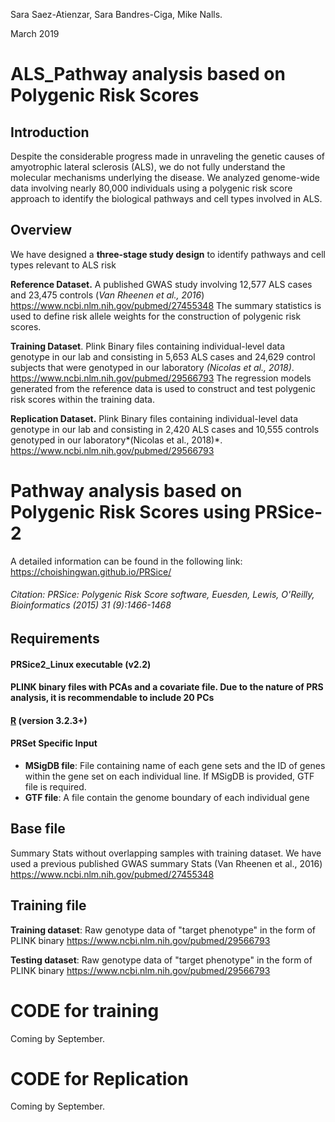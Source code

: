 ﻿Sara Saez-Atienzar, Sara Bandres-Ciga, Mike Nalls.
 
March 2019

# ALS_Pathway analysis based on Polygenic Risk Scores 

## Introduction
Despite the considerable progress made in unraveling the genetic causes of amyotrophic lateral sclerosis (ALS), we do not fully understand the molecular mechanisms underlying the disease. We analyzed genome-wide data involving nearly 80,000 individuals using a polygenic risk score approach to identify the biological pathways and cell types involved in ALS.
## Overview
We have designed a **three-stage study design** to identify pathways and cell types relevant to ALS risk

**Reference Dataset.** A published GWAS study involving 12,577 ALS cases and 23,475 controls (*Van Rheenen et al., 2016*)
https://www.ncbi.nlm.nih.gov/pubmed/27455348
The summary statistics is used to define risk allele weights for the construction of polygenic risk scores.

**Training Dataset**. 	Plink Binary files containing individual-level data  genotype in our lab and  consisting in 5,653 ALS cases and 24,629 control subjects that were genotyped in our laboratory *(Nicolas et al., 2018)*.
https://www.ncbi.nlm.nih.gov/pubmed/29566793
The regression models generated from the reference data is used to construct and test polygenic risk scores within the training data. 

**Replication Dataset.** Plink Binary files containing individual-level data  genotype in our lab and  consisting in  2,420 ALS cases and 10,555 controls genotyped in our laboratory*(Nicolas et al., 2018)*.
https://www.ncbi.nlm.nih.gov/pubmed/29566793


# Pathway analysis based on Polygenic Risk Scores using PRSice-2

A detailed information can be found in the following link:
https://choishingwan.github.io/PRSice/

###### Citation: PRSice: Polygenic Risk Score software, Euesden, Lewis, O'Reilly, Bioinformatics (2015) 31 (9):1466-1468

## Requirements

#### PRSice2_Linux executable (v2.2)
#### PLINK binary files with PCAs and a covariate file. Due to the nature of PRS analysis, it is recommendable to include 20 PCs

#### [R](https://www.r-project.org/) (**version 3.2.3+**)

#### PRSet Specific Input


-   **MSigDB file**: File containing name of each gene sets and the ID of genes within the gene set on each individual line. If MSigDB is provided, GTF file is required.
-   **GTF file**: A file contain the genome boundary of each individual gene


## Base file
Summary Stats without overlapping samples with training dataset. We have used a previous published GWAS summary Stats (Van Rheenen et al., 2016) https://www.ncbi.nlm.nih.gov/pubmed/27455348

## Training file
**Training dataset**: Raw genotype data of "target phenotype" in the form of PLINK binary
https://www.ncbi.nlm.nih.gov/pubmed/29566793

**Testing dataset**: Raw genotype data of "target phenotype" in the form of PLINK binary
https://www.ncbi.nlm.nih.gov/pubmed/29566793


# CODE for training
Coming by September.

# CODE for Replication

Coming by September.
